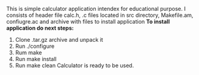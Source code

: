 This is simple calculator application intendex for educational purpose.
I consists of header file calc.h, .c files located in src directory, Makefile.am, confiugre.ac and archive with files to install application
**To install application do next steps:**
  1. Clone .tar.gz archive and unpack it
  2. Run ./configure
  3. Rum make
  4. Run make install
  5. Run make clean
Calculator is ready to be used.

    
